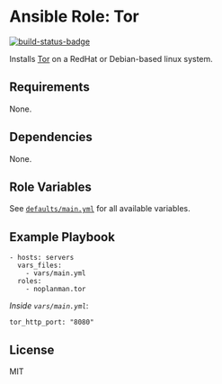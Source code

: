 # Ansible Role: Tor

[![build-status-badge]][build-status]

Installs [Tor] on a RedHat or Debian-based linux system.

## Requirements

None.

## Dependencies

None.

## Role Variables

See [`defaults/main.yml`](defaults/main.yml) for all available variables.

## Example Playbook

    - hosts: servers
      vars_files:
        - vars/main.yml
      roles:
        - noplanman.tor

*Inside `vars/main.yml`*:

    tor_http_port: "8080"

## License

MIT

[build-status-badge]: https://img.shields.io/travis/noplanman/ansible-role-tor.svg
[build-status]: https://travis-ci.org/noplanman/ansible-role-tor "Build status on Travis-CI"

[Tor]: https://www.torproject.org/
